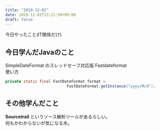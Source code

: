 ```yaml
---
title: "2019-12-02"
date: 2019-12-01T13:21:50+09:00
draft: false
---
```

今日やったこと(IT関係だけ)  

<!--more-->

## 今日学んだJavaのこと
SimpleDateFormat のスレッドセーフ対応版 Fastdateformat  
使い方  
```java
private static final FastDateFormat format =
                           FastDateFormat.getInstance("yyyy/M/d");
```
## その他学んだこと
**Sourcetrail** というソース解析ツールがあるらしい。  
何もかわからないが気になる木。  

